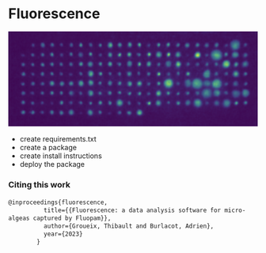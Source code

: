 # Fluorescence

![typical image](typical_image.png)
<!-- List of todos -->

* create requirements.txt 
* create a package
* create install instructions
* deploy the package


### Citing this work

```
@inproceedings{fluorescence,
          title={{Fluorescence: a data analysis software for micro-algeas captured by Fluopam}},
          author={Groueix, Thibault and Burlacot, Adrien},
          year={2023}
        }
```
